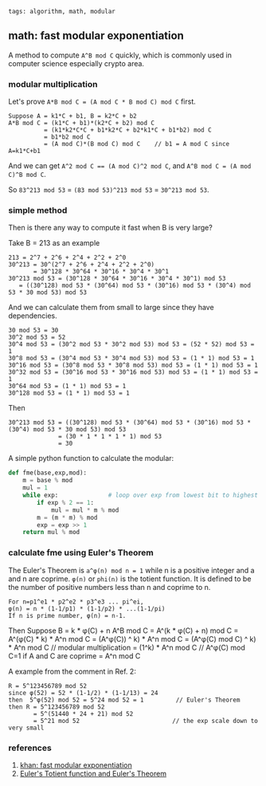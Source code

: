 ```metadata
tags: algorithm, math, modular
```

## math: fast modular exponentiation

A method to compute `A^B mod C` quickly, which is commonly used in computer science
 especially crypto area.

### modular multiplication
Let's prove `A*B mod C = (A mod C * B mod C) mod C` first.

    Suppose A = k1*C + b1, B = k2*C + b2
    A*B mod C = (k1*C + b1)*(k2*C + b2) mod C
              = (k1*k2*C*C + b1*k2*C + b2*k1*C + b1*b2) mod C
              = b1*b2 mod C
              = (A mod C)*(B mod C) mod C    // b1 = A mod C since A=k1*C+b1

And we can get `A^2 mod C == (A mod C)^2 mod C`, and `A^B mod C = (A mod C)^B mod C`.

So `83^213 mod 53` = `(83 mod 53)^213 mod 53` = `30^213 mod 53`.

### simple method
Then is there any way to compute it fast when B is very large?

Take B = 213 as an example

    213 = 2^7 + 2^6 + 2^4 + 2^2 + 2^0
    30^213 = 30^(2^7 + 2^6 + 2^4 + 2^2 + 2^0)
           = 30^128 * 30^64 * 30^16 * 30^4 * 30^1
    30^213 mod 53 = (30^128 * 30^64 * 30^16 * 30^4 * 30^1) mod 53
       = ((30^128) mod 53 * (30^64) mod 53 * (30^16) mod 53 * (30^4) mod 53 * 30 mod 53) mod 53

And we can calculate them from small to large since they have dependencies.

    30 mod 53 = 30
    30^2 mod 53 = 52
    30^4 mod 53 = (30^2 mod 53 * 30^2 mod 53) mod 53 = (52 * 52) mod 53 = 1
    30^8 mod 53 = (30^4 mod 53 * 30^4 mod 53) mod 53 = (1 * 1) mod 53 = 1
    30^16 mod 53 = (30^8 mod 53 * 30^8 mod 53) mod 53 = (1 * 1) mod 53 = 1
    30^32 mod 53 = (30^16 mod 53 * 30^16 mod 53) mod 53 = (1 * 1) mod 53 = 1
    30^64 mod 53 = (1 * 1) mod 53 = 1
    30^128 mod 53 = (1 * 1) mod 53 = 1

Then

    30^213 mod 53 = ((30^128) mod 53 * (30^64) mod 53 * (30^16) mod 53 * (30^4) mod 53 * 30 mod 53) mod 53
                  = (30 * 1 * 1 * 1 * 1) mod 53
                  = 30

A simple python function to calculate the modular:

```python
def fme(base,exp,mod):
    m = base % mod
    mul = 1
    while exp:              # loop over exp from lowest bit to highest bit
        if exp % 2 == 1:
            mul = mul * m % mod
        m = (m * m) % mod
        exp = exp >> 1
    return mul % mod
```

### calculate fme using Euler's Theorem
The Euler's Theorem is `a^φ(n) mod n = 1` while n is a positive integer and a and n are coprime.
`φ(n)` or `phi(n)` is the totient function. It is defined to be the number of positive numbers
 less than n and coprime to n.

    For n=p1^e1 * p2^e2 * p3^e3 ... pi^ei,
    φ(n) = n * (1-1/p1) * (1-1/p2) * ...(1-1/pi)
    If n is prime number, φ(n) = n-1.

Then
    Suppose B = k * φ(C) + n
    A^B mod C = A^(k * φ(C) + n) mod C
              = A^(φ(C) * k) * A^n mod C
              = (A^φ(C)) ^ k) * A^n mod C
              = (A^φ(C) mod C) ^ k) * A^n mod C   // modular multiplication
              = (1^k) * A^n mod C                 // A^φ(C) mod C=1 if A and C are coprime
              = A^n mod C

A example from the comment in Ref. 2:

    R = 5^123456789 mod 52
    since φ(52) = 52 * (1-1/2) * (1-1/13) = 24
    then  5^φ(52) mod 52 = 5^24 mod 52 = 1         // Euler's Theorem
    then R = 5^123456789 mod 52
           = 5^(51440 * 24 + 21) mod 52
           = 5^21 mod 52                          // the exp scale down to very small


### references
1. [khan: fast modular exponentiation](https://www.khanacademy.org/computing/computer-science/cryptography/modarithmetic/a/fast-modular-exponentiation)
2. [Euler's Totient function and Euler's Theorem](https://www.doc.ic.ac.uk/~mrh/330tutor/ch05s02.html)
